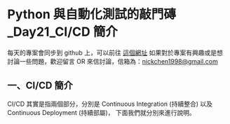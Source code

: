 # Python 與自動化測試的敲門磚_Day21_CI/CD 簡介

每天的專案會同步到 github 上，可以前往 [這個網址](https://github.com/nickchen1998/2022_ithelp_marathon)
如果對於專案有興趣或是想討論一些問題，歡迎留言 OR 來信討論，信箱為：nickchen1998@gmail.com

## 一、CI/CD 簡介
CI/CD 其實是指兩個部分，分別是 Continuous Integration (持續整合) 以及 Continuous Deployment (持續部屬)，
下面我們就分別來進行說明。

